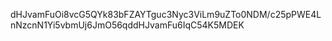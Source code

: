 dHJvamFuOi8vcG5QYk83bFZAYTguc3Nyc3ViLm9uZTo0NDM/c25pPWE4LnNzcnN1Yi5vbmUj6JmO56qddHJvamFu6IqC54K5MDEK